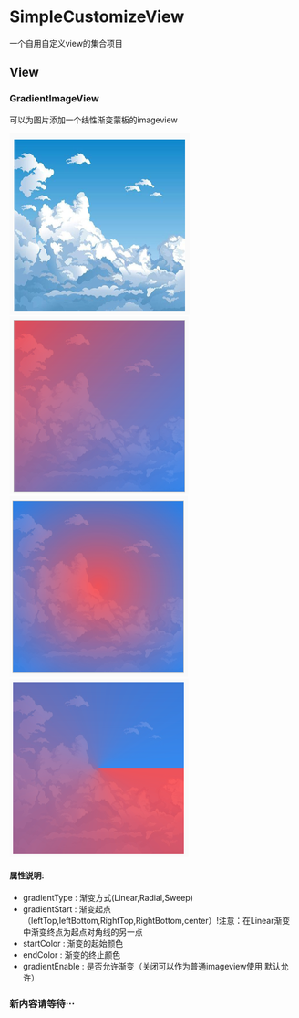 # SimpleCustomizeView
一个自用自定义view的集合项目

## View
### GradientImageView
可以为图片添加一个线性渐变蒙板的imageview

![Source](https://github.com/HStanN/SimpleCustomizeView/blob/master/image/source_image.png)
![linear](https://github.com/HStanN/SimpleCustomizeView/blob/master/image/lefttop.png)
![radial](https://github.com/HStanN/SimpleCustomizeView/blob/master/image/radial.png)
![sweep](https://github.com/HStanN/SimpleCustomizeView/blob/master/image/sweep.png)
#### 属性说明:
 - gradientType : 渐变方式(Linear,Radial,Sweep)
 - gradientStart : 渐变起点（leftTop,leftBottom,RightTop,RightBottom,center）!注意：在Linear渐变中渐变终点为起点对角线的另一点
 - startColor : 渐变的起始颜色
 - endColor : 渐变的终止颜色
 - gradientEnable : 是否允许渐变（关闭可以作为普通imageview使用 默认允许）
 
### 新内容请等待···
